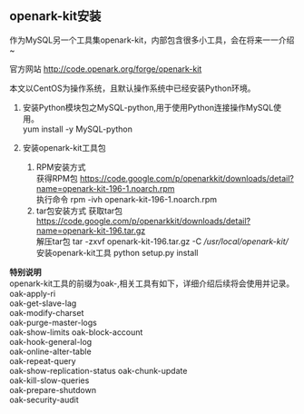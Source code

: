 ## openark-kit安装

作为MySQL另一个工具集openark-kit，内部包含很多小工具，会在将来一一介绍~


官方网站 http://code.openark.org/forge/openark-kit  

本文以CentOS为操作系统，且默认操作系统中已经安装Python环境。  

1. 安装Python模块包之MySQL-python,用于使用Python连接操作MySQL使用。  
   yum install -y MySQL-python  

2. 安装openark-kit工具包  
   1) RPM安装方式  
   获得RPM包 https://code.google.com/p/openarkkit/downloads/detail?name=openark-kit-196-1.noarch.rpm  
   执行命令 rpm -ivh openark-kit-196-1.noarch.rpm  
   2) tar包安装方式
   获取tar包 https://code.google.com/p/openarkkit/downloads/detail?name=openark-kit-196.tar.gz  
   解压tar包 tar -zxvf openark-kit-196.tar.gz -C */usr/local/openark-kit/*  
   安装openark-kit工具 python setup.py install  

**特别说明**  
openark-kit工具的前缀为oak-,相关工具有如下，详细介绍后续将会使用并记录。  
oak-apply-ri  
oak-get-slave-lag  
oak-modify-charset  
oak-purge-master-logs  
oak-show-limits
oak-block-account  
oak-hook-general-log  
oak-online-alter-table  
oak-repeat-query  
oak-show-replication-status
oak-chunk-update  
oak-kill-slow-queries  
oak-prepare-shutdown  
oak-security-audit